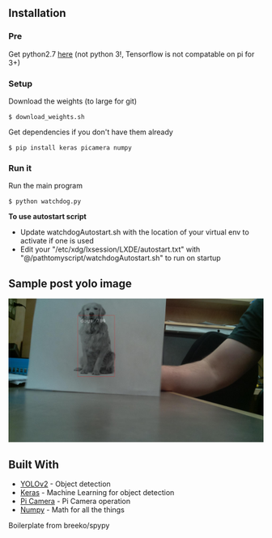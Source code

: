 ## Installation

### Pre
Get python2.7 [here](https://www.python.org/download/releases/2.7/) (not python 3!, Tensorflow is not compatable on pi for 3+) 

### Setup
Download the weights (to large for git)
```shell
$ download_weights.sh
```

Get dependencies if you don't have them already
```shell
$ pip install keras picamera numpy
```

### Run it

Run the main program
```shell
$ python watchdog.py
```

**To use autostart script** 
- Update watchdogAutostart.sh with the location of your virtual env to activate if one is used
- Edit your "/etc/xdg/lxsession/LXDE/autostart.txt" with "@/pathtomyscript/watchdogAutostart.sh" to run on startup

## Sample post yolo image
![Sample Post Yolo image with Dog](pics/sampleDog.jpg)

## Built With

* [YOLOv2](https://pjreddie.com/darknet/yolo/) - Object detection
* [Keras](https://keras.io/) - Machine Learning for object detection
* [Pi Camera](https://picamera.readthedocs.io/en/release-1.13/) - Pi Camera operation
* [Numpy](http://www.numpy.org/) - Math for all the things

Boilerplate from breeko/spypy
